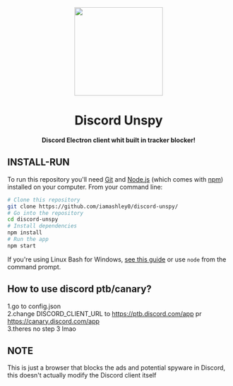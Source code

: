    <div align="center">

<img height="200" src="https://discord.com/assets/145dc557845548a36a82337912ca3ac5.svg"/>

# Discord Unspy

**Discord Electron client whit built in tracker blocker!**
</div>
 
 
## INSTALL-RUN

To run this repository you'll need [Git](https://git-scm.com) and [Node.js](https://nodejs.org/en/download/) (which comes with [npm](http://npmjs.com)) installed on your computer. From your command line:
```bash
# Clone this repository
git clone https://github.com/iamashley0/discord-unspy/
# Go into the repository
cd discord-unspy
# Install dependencies
npm install
# Run the app
npm start
```
If you're using Linux Bash for Windows, [see this guide](https://www.howtogeek.com/261575/how-to-run-graphical-linux-desktop-applications-from-windows-10s-bash-shell/) or use `node` from the command prompt.

## How to use discord ptb/canary?
1.go to config.json<br>
2.change DISCORD_CLIENT_URL to https://ptb.discord.com/app pr https://canary.discord.com/app<br>
3.theres no step 3 lmao<br>

## NOTE
This is just a browser that blocks the ads and potential spyware in Discord, this doesn't actually modify the Discord client itself